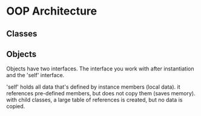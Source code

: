 # OOP Architecture

## Classes

## Objects
Objects have two interfaces. The interface you work with after instantiation and the 'self' interface.

'self' holds all data that's defined by instance members (local data).
it references pre-defined members, but does not copy them (saves memory).
with child classes, a large table of references is created, but no data is copied.